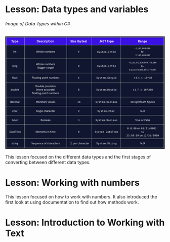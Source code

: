 # Lesson: Data types and variables

###### Image of Data Types within C#
![alt text](data_types.png)

This lesson focused on the different data types and the first stages of converting between different data types.

# Lesson: Working with numbers

This lesson focused on how to work with numbers. It also introduced the first look at using documentation to find out how methods work.

# Lesson: Introduction to Working with Text

